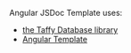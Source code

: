 Angular JSDoc Template uses:

  - [the Taffy Database library](http://taffydb.com/) 
  - [Angular Template](https://github.com/allenhwkim/angular-template)

